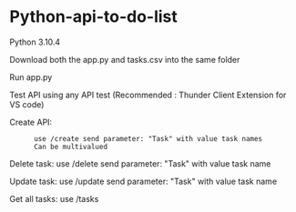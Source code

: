 # Python-api-to-do-list


Python 3.10.4


Download both the app.py and tasks.csv into the same folder

Run app.py

Test API using any API test (Recommended : Thunder Client Extension for VS code)

Create API:

          use /create send parameter: "Task" with value task names
          Can be multivalued
          
Delete task:
          use /delete send parameter: "Task" with value task name
          
Update task:
          use /update send parameter: "Task" with value task name
          
Get all tasks:
          use /tasks

